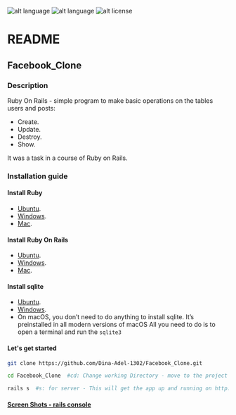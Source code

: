 ![alt language](https://img.shields.io/badge/Language-Ruby%20On%20Rails-blue "Ruby On Rails")
![alt language](https://img.shields.io/badge/DB-sqlite-orange)
![alt license](https://img.shields.io/badge/License-GPL%20V3.0-green "GNU GPL")

README
======

Facebook_Clone
---------------

### Description

Ruby On Rails - simple program to make basic operations on the tables users and posts: 

*   Create. 
*   Update.
*   Destroy.
*   Show.

It was a task in a course of Ruby on Rails. 

### Installation guide
#### Install Ruby 
*   [Ubuntu](https://www.ruby-lang.org/en/documentation/installation/#package-management-systems "Ruby on Ubuntu"). 
*   [Windows](https://www.ruby-lang.org/en/documentation/installation/#rubyinstaller).    
*   [Mac](https://stackify.com/install-ruby-on-your-mac-everything-you-need-to-get-going/). 

#### Install Ruby On Rails 
*   [Ubuntu](https://www.howtoforge.com/tutorial/ubuntu-ruby-on-rails/). 
*   [Windows](https://gorails.com/setup/windows/10).    
*   [Mac](https://gorails.com/setup/osx/11-big-sur). 

#### Install sqlite 
*   [Ubuntu](https://linuxhint.com/install-sqlite-ubuntu-linux-mint/). 
*   [Windows](https://www.sqlitetutorial.net/download-install-sqlite/).    
*   On macOS, you don’t need to do anything to install sqlite. It’s preinstalled in all modern versions of macOS
All you need to do is to open a terminal and run the `sqlite3`


#### Let's get started 

``` bash
git clone https://github.com/Dina-Adel-1302/Facebook_Clone.git
```

``` bash
cd Facebook_Clone  #cd: Change working Directory - move to the project directory.
```

``` bash
rails s  #s: for server - This will get the app up and running on http://localhost:3000 
```

#### [Screen Shots - rails console](https://github.com/Dina-Adel-1302/Facebook_Clone/blob/main/screen_shots.pdf)


